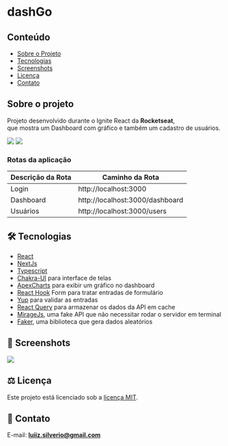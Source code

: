 # dashGo 

## Conteúdo
* [Sobre o Projeto](#sobre-o-projeto)
* [Tecnologias](#hammer_and_wrench-tecnologias)
* [Screenshots](#camera_flash-screenshots)
* [Licença](#balance_scale-licença)
* [Contato](#email-contato)

## Sobre o projeto
Projeto desenvolvido durante o Ignite React da __Rocketseat__,<br />
que mostra um Dashboard com gráfico e também um cadastro de usuários.

![](https://img.shields.io/github/languages/count/luiizsilverio/dashgo)
![](https://img.shields.io/github/languages/top/luiizsilverio/dashgo)

### Rotas da aplicação
| Descrição da Rota | Caminho da Rota |
|---|---|
| Login | http://localhost:3000 | 
| Dashboard | http://localhost:3000/dashboard | 
| Usuários | http://localhost:3000/users |

## :hammer_and_wrench: Tecnologias
* <ins>React</ins>
* <ins>NextJs</ins>
* <ins>Typescript</ins>
* <ins>Chakra-UI</ins> para interface de telas
* <ins>ApexCharts</ins> para exibir um gráfico no dashboard
* <ins>React Hook</ins> Form para tratar entradas de formulário
* <ins>Yup</ins> para validar as entradas
* <ins>React Query</ins> para armazenar os dados da API em cache
* <ins>MirageJs</ins>, uma fake API que não necessitar rodar o servidor em terminal
* <ins>Faker</ins>, uma biblioteca que gera dados aleatórios

## :camera_flash: Screenshots
![](https://github.com/luiizsilverio/dashgo/blob/main/src/public/dashgo.gif)

## :balance_scale: Licença
Este projeto está licenciado sob a [licença MIT](LICENSE).

## :email: Contato

E-mail: [**luiiz.silverio@gmail.com**](mailto:luiiz.silverio@gmail.com)
